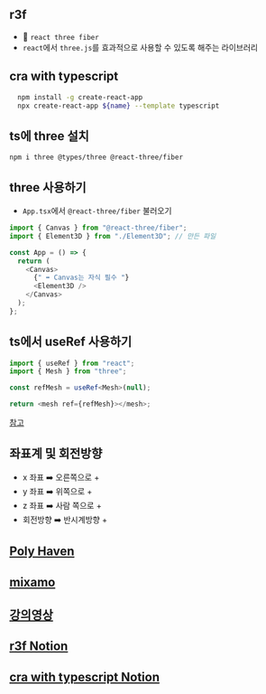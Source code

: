 ## r3f

- 🟰 `react three fiber`
- `react`에서 `three.js`를 효과적으로 사용할 수 있도록 해주는 라이브러리

## cra with typescript

```bash
  npm install -g create-react-app
  npx create-react-app ${name} --template typescript
```

## ts에 three 설치

`npm i three @types/three @react-three/fiber`

## three 사용하기

- `App.tsx`에서 `@react-three/fiber` 불러오기

```js
import { Canvas } from "@react-three/fiber";
import { Element3D } from "./Element3D"; // 만든 파일

const App = () => {
  return (
    <Canvas>
      {" ➡️ Canvas는 자식 필수 "}
      <Element3D />
    </Canvas>
  );
};
```

## ts에서 useRef 사용하기

```ts
import { useRef } from "react";
import { Mesh } from "three";

const refMesh = useRef<Mesh>(null);

return <mesh ref={refMesh}></mesh>;
```

[참고](https://driip.me/7126d5d5-1937-44a8-98ed-f9065a7c35b5)

## 좌표계 및 회전방향

- x 좌표 ➡️ 오른쪽으로 +
- y 좌표 ➡️ 위쪽으로 +
- z 좌표 ➡️ 사람 쪽으로 +
- 회전방향 ➡️ 반시계방향 +

## [Poly Haven](https://polyhaven.com/)

## [mixamo](https://www.mixamo.com/#/)

## [강의영상](https://www.youtube.com/watch?v=Sg6OcVxe64k&list=PLe6NQuuFBu7HUeJkowKRkLWwkdOlhwrje)

## [r3f Notion](https://sudden-mat-e7c.notion.site/r3f-0fbcc35657784780b2d3f3e25fa67d13?pvs=4)

## [cra with typescript Notion](https://sudden-mat-e7c.notion.site/cra-with-typescript-aa10c38a35434f91b6eed6c7ec5ff6ab?pvs=4)
